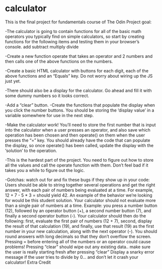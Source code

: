 # calculator

This is the final project for fundamentals course of The Odin Project
goal:

-The calculator is going to contain functions for all of the basic math operators you typically find on simple calculators, so start by creating functions for the following items and testing them in your browser’s console.
add
subtract
multiply
divide

-Create a new function operate that takes an operator and 2 numbers and then calls one of the above functions on the numbers.

-Create a basic HTML calculator with buttons for each digit, each of the above functions and an “Equals” key.
Do not worry about wiring up the JS just yet.

-There should also be a display for the calculator. Go ahead and fill it with some dummy numbers so it looks correct.

-Add a “clear” button.
-Create the functions that populate the display when you click the number buttons. You should be storing the ‘display value’ in a variable somewhere for use in the next step.

-Make the calculator work! You’ll need to store the first number that is input into the calculator when a user presses an operator, and also save which operation has been chosen and then operate() on them when the user presses the “=” key.
You should already have the code that can populate the display, so once operate() has been called, update the display with the ‘solution’ to the operation.

-This is the hardest part of the project. You need to figure out how to store all the values and call the operate function with them. Don’t feel bad if it takes you a while to figure out the logic.

-Gotchas: watch out for and fix these bugs if they show up in your code:
Users should be able to string together several operations and get the right answer, with each pair of numbers being evaluated at a time. For example, 12 + 7 - 5 \* 3 = should yield 42. An example of the behavior we’re looking for would be this student solution.
Your calculator should not evaluate more than a single pair of numbers at a time. Example: you press a number button (12), followed by an operator button (+), a second number button (7), and finally a second operator button (-). Your calculator should then do the following: first, evaluate the first pair of numbers (12 + 7), second, display the result of that calculation (19), and finally, use that result (19) as the first number in your new calculation, along with the next operator (-).
You should round answers with long decimals so that they don’t overflow the screen.
Pressing = before entering all of the numbers or an operator could cause problems!
Pressing “clear” should wipe out any existing data.. make sure the user is really starting fresh after pressing “clear”
Display a snarky error message if the user tries to divide by 0… and don’t let it crash your calculator!
Extra Credit
